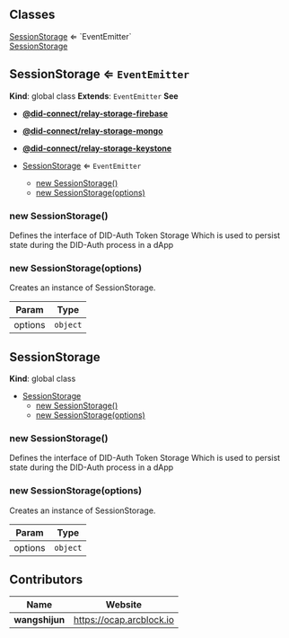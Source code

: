
## Classes

<dl>
<dt><a href="#SessionStorage">SessionStorage</a> ⇐ `EventEmitter`</dt>
<dd></dd>
<dt><a href="#SessionStorage">SessionStorage</a></dt>
<dd></dd>
</dl>


## SessionStorage ⇐ `EventEmitter`

**Kind**: global class
**Extends**: `EventEmitter`
**See**

* [**@did-connect/relay-storage-firebase**](https://github.com/arcblock/did-auth-storage-firebase)
* [**@did-connect/relay-storage-mongo**](https://github.com/arcblock/did-auth-storage-mongo)
* [**@did-connect/relay-storage-keystone**](https://github.com/arcblock/did-auth-storage-keystone)


* [SessionStorage](#SessionStorage) ⇐ `EventEmitter`
  * [new SessionStorage()](#new_SessionStorage_new)
  * [new SessionStorage(options)](#new_SessionStorage_new)

### new SessionStorage()

Defines the interface of DID-Auth Token Storage
Which is used to persist state during the DID-Auth process in a dApp

### new SessionStorage(options)

Creates an instance of SessionStorage.

| Param   | Type     |
| ------- | -------- |
| options | `object` |


## SessionStorage

**Kind**: global class

* [SessionStorage](#SessionStorage)
  * [new SessionStorage()](#new_SessionStorage_new)
  * [new SessionStorage(options)](#new_SessionStorage_new)

### new SessionStorage()

Defines the interface of DID-Auth Token Storage
Which is used to persist state during the DID-Auth process in a dApp

### new SessionStorage(options)

Creates an instance of SessionStorage.

| Param   | Type     |
| ------- | -------- |
| options | `object` |


## Contributors

| Name           | Website                    |
| -------------- | -------------------------- |
| **wangshijun** | <https://ocap.arcblock.io> |

